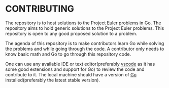 
# CONTRIBUTING

The repository is to host solutions to the Project Euler problems in [Go](https://go.dev/). The repository aims to hold generic solutions to the Project Euler problems. This repository is open to any good proposed solution to a problem.

The agenda of this repository is to make contributors learn Go while solving the problems and while going through the code. A contributor only needs to know basic math and Go to go through this repository code.

One can use any available IDE or text editor(preferably [vscode](https://github.com/microsoft/vscode) as it has some good extensions and support for Go) to review the code and contribute to it. The local machine should have a version of [Go](https://go.dev/dl/) installed(preferably the latest stable version).
